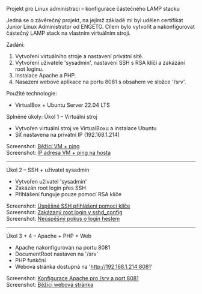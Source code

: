 Projekt pro Linux administraci – konfigurace částečného LAMP stacku

Jedná se o závěrečný projekt, na jejímž základě mi byl udělen certifikát Junior Linux Administrator od ENGETO.
Cílem bylo vytvořit a nakonfigurovat částečný LAMP stack na vlastním virtuálním stroji.

Zadání:
1. Vytvoření virtuálního stroje a nastavení privátní sítě.
2. Vytvoření uživatele 'sysadmin', nastavení SSH s RSA klíči a zakázání root loginu.
3. Instalace Apache a PHP.
4. Nasazení webové aplikace na portu 8081 s obsahem ve složce '/srv'.

Použité technologie:
- VirtualBox + Ubuntu Server 22.04 LTS

Splněné úkoly:
Úkol 1 – Virtuální stroj
- Vytvořen virtuální stroj ve VirtualBoxu a instalace Ubuntu 
- Síť nastavena na privátní IP (192.168.1.214)

Screenshot: [Běžící VM + ping](screenshots/vm_running_ping.png)  
Screenshot: [IP adresa VM + ping na hosta](screenshots/vm_ipconfig_ping_host.png)

---

Úkol 2 – SSH + uživatel sysadmin
- Vytvořen uživatel 'sysadmin' 
- Zakázán root login přes SSH
- Přihlášení funguje pouze pomocí RSA klíče  

Screenshot: [Úspěšné SSH přihlášení pomocí klíče](screenshots/ssh_login_sysadmin_key.png)  
Screenshot: [Zakázaný root login v sshd_config](screenshots/sshd_config_root_disabled.png)  
Screenshot: [Neúspěšný pokus o login heslem](screenshots/ssh_password_login_failed.png)

---

Úkol 3 + 4 – Apache + PHP + Web
- Apache nakonfigurován na portu 8081 
- DocumentRoot nastaven na '/srv'  
- PHP funkční  
- Webová stránka dostupná na 'http://192.168.1.214:8081'  

Screenshot: [Konfigurace Apache pro /srv a port 8081](screenshots/apache_config_srv_8081.png)  
Screenshot: [Běžící webová stránka](screenshots/webpage_running_8081.png)
